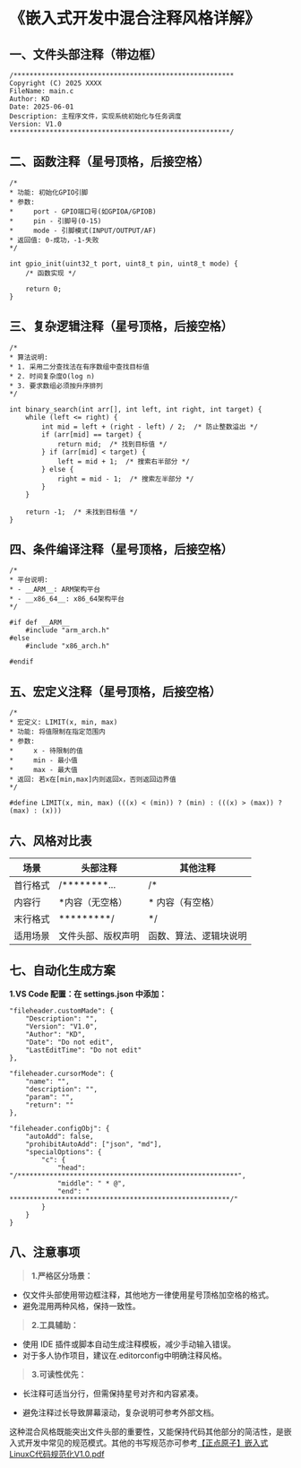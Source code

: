 # 《嵌入式开发中混合注释风格详解》

## 一、文件头部注释（带边框）
```
/*******************************************************
Copyright (C) 2025 XXXX
FileName: main.c
Author: KD
Date: 2025-06-01
Description: 主程序文件，实现系统初始化与任务调度
Version: V1.0
*******************************************************/
```

## 二、函数注释（星号顶格，后接空格）
```
/*
* 功能: 初始化GPIO引脚
* 参数: 
*     port - GPIO端口号(如GPIOA/GPIOB)
*     pin - 引脚号(0-15)
*     mode - 引脚模式(INPUT/OUTPUT/AF)
* 返回值: 0-成功，-1-失败
*/

int gpio_init(uint32_t port, uint8_t pin, uint8_t mode) {
    /* 函数实现 */ 
    
    return 0;
}
```

## 三、复杂逻辑注释（星号顶格，后接空格）
```
/*
* 算法说明:
* 1. 采用二分查找法在有序数组中查找目标值
* 2. 时间复杂度O(log n)
* 3. 要求数组必须按升序排列
*/

int binary_search(int arr[], int left, int right, int target) {
    while (left <= right) {
        int mid = left + (right - left) / 2;  /* 防止整数溢出 */
        if (arr[mid] == target) {
            return mid;  /* 找到目标值 */
        } if (arr[mid] < target) {
            left = mid + 1;  /* 搜索右半部分 */
        } else {
            right = mid - 1;  /* 搜索左半部分 */
        }
    }
    
    return -1;  /* 未找到目标值 */
}
```

## 四、条件编译注释（星号顶格，后接空格）
```
/*
* 平台说明:
* - __ARM__: ARM架构平台
* - __x86_64__: x86_64架构平台
*/

#if def __ARM__
    #include "arm_arch.h"
#else
    #include "x86_arch.h"

#endif
```

## 五、宏定义注释（星号顶格，后接空格）
```
/*
* 宏定义: LIMIT(x, min, max)
* 功能: 将值限制在指定范围内
* 参数:
*     x - 待限制的值
*     min - 最小值
*     max - 最大值
* 返回: 若x在[min,max]内则返回x，否则返回边界值
*/

#define LIMIT(x, min, max) (((x) < (min)) ? (min) : (((x) > (max)) ? (max) : (x)))
```

## 六、风格对比表
| 场景 | 头部注释 | 其他注释 |
| --- | --- | --- |
| 首行格式 | /********... | /* |
| 内容行 | *内容（无空格） | * 内容（有空格） |
| 末行格式 | *********/ | */ |
| 适用场景 | 文件头部、版权声明 | 函数、算法、逻辑块说明 |

## 七、自动化生成方案
**1.VS Code 配置：在 settings.json 中添加：**
```
"fileheader.customMade": {
    "Description": "",
    "Version": "V1.0",
    "Author": "KD",
    "Date": "Do not edit",
    "LastEditTime": "Do not edit"
},

"fileheader.cursorMode": {
    "name": "",
    "description": "",
    "param": "",
    "return": ""
},

"fileheader.configObj": {
    "autoAdd": false,
    "prohibitAutoAdd": ["json", "md"],
    "specialOptions": {
        "c": {
            "head": "/*******************************************************",
            "middle": " * @",
            "end": " *******************************************************/"
        }
    }
}
```

## 八、注意事项
> **1.严格区分场景：**
* 仅文件头部使用带边框注释，其他地方一律使用星号顶格加空格的格式。
* 避免混用两种风格，保持一致性。

> **2.工具辅助：**
* 使用 IDE 插件或脚本自动生成注释模板，减少手动输入错误。
* 对于多人协作项目，建议在.editorconfig中明确注释风格。

> **3.可读性优先：**
* 长注释可适当分行，但需保持星号对齐和内容紧凑。

* 避免注释过长导致屏幕滚动，复杂说明可参考外部文档。

这种混合风格既能突出文件头部的重要性，又能保持代码其他部分的简洁性，是嵌入式开发中常见的规范模式。其他的书写规范亦可参考[【正点原子】嵌入式LinuxC代码规范化V1.0.pdf](https://github.com/user-attachments/files/20538185/16.LinuxC.V1.0.pdf)
